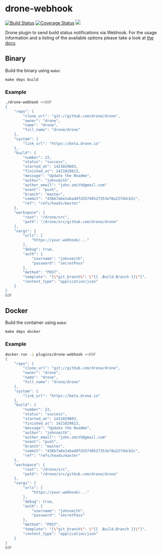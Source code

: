 # drone-webhook

[![Build Status](http://beta.drone.io/api/badges/drone-plugins/drone-webhook/status.svg)](http://beta.drone.io/drone-plugins/drone-webhook)
[![Coverage Status](https://aircover.co/badges/drone-plugins/drone-webhook/coverage.svg)](https://aircover.co/drone-plugins/drone-webhook)
[![](https://badge.imagelayers.io/plugins/drone-webhook:latest.svg)](https://imagelayers.io/?images=plugins/drone-webhook:latest 'Get your own badge on imagelayers.io')

Drone plugin to send build status notifications via Webhook. For the usage information and a listing of the available options please take a look at [the docs](DOCS.md).

## Binary

Build the binary using `make`:

```
make deps build
```

### Example

```sh
./drone-webhook <<EOF
{
    "repo": {
        "clone_url": "git://github.com/drone/drone",
        "owner": "drone",
        "name": "drone",
        "full_name": "drone/drone"
    },
    "system": {
        "link_url": "https://beta.drone.io"
    },
    "build": {
        "number": 22,
        "status": "success",
        "started_at": 1421029603,
        "finished_at": 1421029813,
        "message": "Update the Readme",
        "author": "johnsmith",
        "author_email": "john.smith@gmail.com"
        "event": "push",
        "branch": "master",
        "commit": "436b7a6e2abaddfd35740527353e78a227ddcb2c",
        "ref": "refs/heads/master"
    },
    "workspace": {
        "root": "/drone/src",
        "path": "/drone/src/github.com/drone/drone"
    },
    "vargs": {
        "urls": [
            "https://your.webhook/..."
        ],
        "debug": true,
        "auth": {
            "username": "johnsmith",
            "password": "secretPass"
        },
        "method": "POST",
        "template": "{\"git_branch\": \"{{ .Build.Branch }}\"}",
        "content_type": "application/json"
    }
}
EOF
```

## Docker

Build the container using `make`:

```
make deps docker
```

### Example

```sh
docker run -i plugins/drone-webhook <<EOF
{
    "repo": {
        "clone_url": "git://github.com/drone/drone",
        "owner": "drone",
        "name": "drone",
        "full_name": "drone/drone"
    },
    "system": {
        "link_url": "https://beta.drone.io"
    },
    "build": {
        "number": 22,
        "status": "success",
        "started_at": 1421029603,
        "finished_at": 1421029813,
        "message": "Update the Readme",
        "author": "johnsmith",
        "author_email": "john.smith@gmail.com"
        "event": "push",
        "branch": "master",
        "commit": "436b7a6e2abaddfd35740527353e78a227ddcb2c",
        "ref": "refs/heads/master"
    },
    "workspace": {
        "root": "/drone/src",
        "path": "/drone/src/github.com/drone/drone"
    },
    "vargs": {
        "urls": [
            "https://your.webhook/..."
        ],
        "debug": true,
        "auth": {
            "username": "johnsmith",
            "password": "secretPass"
        },
        "method": "POST",
        "template": "{\"git_branch\": \"{{ .Build.Branch }}\"}",
        "content_type": "application/json"
    }
}
EOF
```
